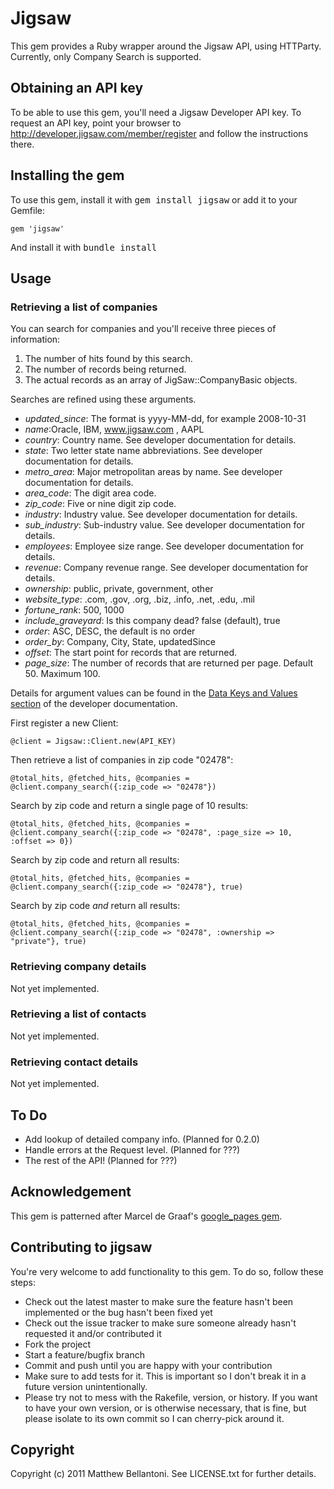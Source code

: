 # Jigsaw

This gem provides a Ruby wrapper around the Jigsaw API, using HTTParty.  Currently, only Company Search is supported.


## Obtaining an API key

To be able to use this gem, you'll need a Jigsaw Developer API key. To request an API key, point your browser to
http://developer.jigsaw.com/member/register and follow the instructions there.


## Installing the gem

To use this gem, install it with <tt>gem install jigsaw</tt> or add it to your Gemfile:

    gem 'jigsaw'

And install it with <tt>bundle install</tt>


## Usage

### Retrieving a list of companies

You can search for companies and you'll receive three pieces of information:
 1. The number of hits found by this search.
 2. The number of records being returned.
 3. The actual records as an array of JigSaw::CompanyBasic objects.

Searches are refined using these arguments.

* *updated_since*: The format is yyyy-MM-dd, for example 2008-10-31
* *name*:Oracle, IBM, www.jigsaw.com , AAPL
* *country*: Country name.  See developer documentation for details.
* *state*: Two letter state name abbreviations.  See developer documentation for details.
* *metro_area*: Major metropolitan areas by name.  See developer documentation for details.
* *area_code*: The digit area code.
* *zip_code*: Five or nine digit zip code.
* *industry*: Industry value. See developer documentation for details.
* *sub_industry*: Sub-industry value. See developer documentation for details.
* *employees*: Employee size range.  See developer documentation for details.
* *revenue*: Company revenue range.  See developer documentation for details.
* *ownership*: public, private, government, other
* *website_type*: .com, .gov, .org, .biz, .info, .net, .edu, .mil
* *fortune_rank*: 500, 1000
* *include_graveyard*: Is this company dead? false (default), true
* *order*: ASC, DESC, the default is no order
* *order_by*: Company, City, State, updatedSince
* *offset*: The start point for records that are returned.
* *page_size*: The number of records that are returned per page. Default 50. Maximum 100.

Details for argument values can be found in the [Data Keys and Values section](http://developer.jigsaw.com/documentation/search_and_get_api_guide/6_Data_Keys_and_Values) of
the developer documentation.

First register a new Client:

    @client = Jigsaw::Client.new(API_KEY)

Then retrieve a list of companies in zip code "02478":

    @total_hits, @fetched_hits, @companies = @client.company_search({:zip_code => "02478"})

Search by zip code and return a single page of 10 results:

    @total_hits, @fetched_hits, @companies = @client.company_search({:zip_code => "02478", :page_size => 10, :offset => 0})

Search by zip code and return all results:

    @total_hits, @fetched_hits, @companies = @client.company_search({:zip_code => "02478"}, true)

Search by zip code *and* return all results:

    @total_hits, @fetched_hits, @companies = @client.company_search({:zip_code => "02478", :ownership => "private"}, true)

### Retrieving company details

Not yet implemented.

### Retrieving a list of contacts

Not yet implemented.

### Retrieving contact details

Not yet implemented.

## To Do
* Add lookup of detailed company info. (Planned for 0.2.0)
* Handle errors at the Request level. (Planned for ???)
* The rest of the API! (Planned for ???)

## Acknowledgement

This gem is patterned after Marcel de Graaf's [google_pages gem](https://github.com/marceldegraaf/google_places).

## Contributing to jigsaw

You're very welcome to add functionality to this gem. To do so, follow these steps:

* Check out the latest master to make sure the feature hasn't been implemented or the bug hasn't been fixed yet
* Check out the issue tracker to make sure someone already hasn't requested it and/or contributed it
* Fork the project
* Start a feature/bugfix branch
* Commit and push until you are happy with your contribution
* Make sure to add tests for it. This is important so I don't break it in a future version unintentionally.
* Please try not to mess with the Rakefile, version, or history. If you want to have your own version, or is otherwise necessary, that is fine, but please isolate to its own commit so I can cherry-pick around it.

## Copyright

Copyright (c) 2011 Matthew Bellantoni. See LICENSE.txt for
further details.

